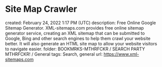 # Site Map Crawler

created: February 24, 2022 1:17 PM (UTC)
description: Free Online Google Sitemap Generator. XML-sitemaps.com provides free online sitemap generator service, creating an XML sitemap that can be submitted to Google, Bing and other search engines to help them crawl your website better. It will also generate an HTML site map to allow your website visitors to navigate easier.
folder: BOOKMRKS-MTHRFCKR / SEARCH PARTY MTHRFCKR! / General
tags: Search, general
url: https://www.xml-sitemaps.com